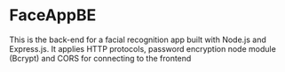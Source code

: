 # FaceAppBE
This is the back-end for a facial recognition app built with Node.js and Express.js. It applies HTTP protocols, password encryption node module (Bcrypt) and CORS for connecting to the frontend
